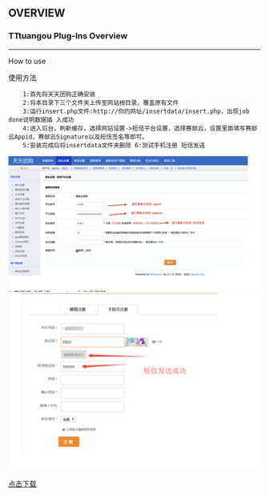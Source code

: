 ## OVERVIEW

### TTtuangou Plug-Ins Overview

------

How to use

使用方法

		1:首先将天天团购正确安装
		2:将本目录下三个文件夹上传至网站根目录，覆盖原有文件
		3:运行insert.php文件:http://你的网址/insertdata/insert.php，出现job done说明数据插 入成功
		4:进入后台，刷新缓存，选择网站设置->短信平台设置，选择赛邮云，设置里面填写赛邮云Appid，赛邮云Signature以及短信签名等即可。
		5:安装完成后将insertdata文件夹删除 6:测试手机注册 短信发送
![Submail](./markdown/1.png)
![Submail](./markdown/2.png)


[点击下载](https://github.com/submail-developers/tttuangou_sms/archive/master.zip)
